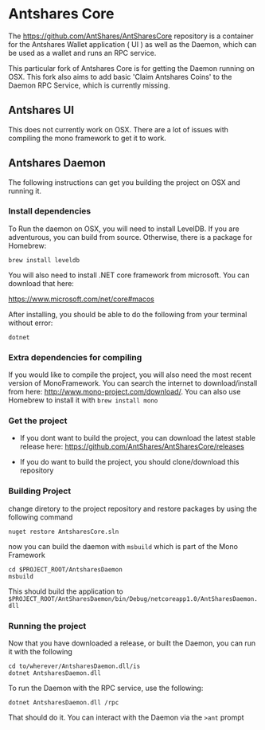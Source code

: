 # Antshares Core

The https://github.com/AntShares/AntSharesCore repository is a container for the Antshares Wallet application ( UI ) as well as the Daemon, which can be used as a wallet and runs an RPC service.

This particular fork of Antshares Core is for getting the Daemon running on OSX. This fork also aims to add basic 'Claim Antshares Coins' to the Daemon RPC Service, which is currently missing.

## Antshares UI

This does not currently work on OSX.  There are a lot of issues with compiling the mono framework to get it to work.

## Antshares Daemon

The following instructions can get you building the project on OSX and running it.

### Install dependencies
To Run the daemon on OSX, you will need to install LevelDB.  If you are adventurous, you can build from source.  Otherwise, there is a package for Homebrew:

```
brew install leveldb
```

You will also need to install .NET core framework from microsoft.  You can download that here:

https://www.microsoft.com/net/core#macos

After installing, you should be able to do the following from your terminal without error:

```
dotnet
```


### Extra dependencies for compiling
If you would like to compile the project, you will also need the most recent version of MonoFramework.  You can search the internet to download/install from here: http://www.mono-project.com/download/.  You can also use Homebrew to install it with `brew install mono`

### Get the project

- If you dont want to build the project, you can download the latest stable release here: https://github.com/AntShares/AntSharesCore/releases

- If you do want to build the project, you should clone/download this repository


### Building Project

change diretory to the project repository and restore packages by using the following command

```
nuget restore AntsharesCore.sln
```

now you can build the daemon with `msbuild` which is part of the Mono Framework

```
cd $PROJECT_ROOT/AntsharesDaemon
msbuild
```

This should build the application to `$PROJECT_ROOT/AntSharesDaemon/bin/Debug/netcoreapp1.0/AntSharesDaemon.dll`


### Running the project

Now that you have downloaded a release, or built the Daemon, you can run it with the following

```
cd to/wherever/AntsharesDaemon.dll/is
dotnet AntsharesDaemon.dll
```

To run the Daemon with the RPC service, use the following:
```
dotnet AntsharesDaemon.dll /rpc
```

That should do it.  You can interact with the Daemon via the `>ant` prompt
